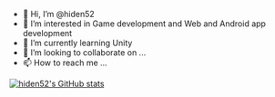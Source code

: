 - 👋 Hi, I’m @hiden52
- 👀 I’m interested in Game development and Web and Android app development
- 🌱 I’m currently learning Unity
- 💞️ I’m looking to collaborate on ...
- 📫 How to reach me ...




[![hiden52's GitHub stats](https://github-readme-stats.vercel.app/api?username=hiden52)](https://github.com/anuraghazra/github-readme-stats)
<!---
hiden52/hiden52 is a ✨ special ✨ repository because its `README.md` (this file) appears on your GitHub profile.
You can click the Preview link to take a look at your changes.
--->
